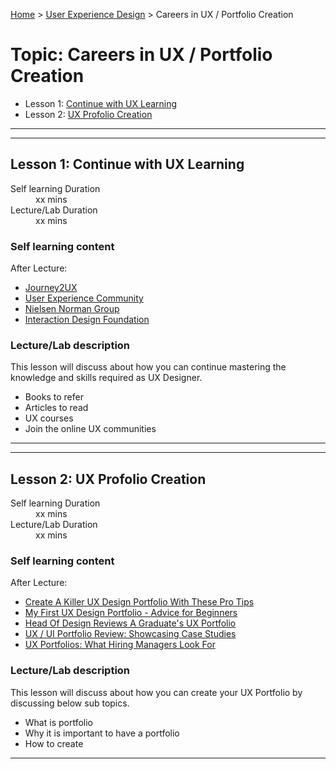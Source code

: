 [Home](../index.md) > [User Experience Design](./user-experience-design-module.md) > Careers in UX / Portfolio Creation

# Topic: Careers in UX / Portfolio Creation

* Lesson 1: [Continue with UX Learning](#lesson-1)
* Lesson 2: [UX Profolio Creation](#lesson-2)

---
---

## Lesson 1: Continue with UX Learning

<dl>
<dt>Self learning Duration</dt>
<dd>xx mins</dd>
<dt>Lecture/Lab Duration</dt>
<dd>xx mins</dd>
</dl>

### Self learning content

After Lecture:
* [Journey2UX](https://journey2ux.com/)
* [User Experience Community](https://ux.stanford.edu/content/resources)
* [Nielsen Norman Group](https://www.nngroup.com/)
* [Interaction Design Foundation](https://www.interaction-design.org/literature)

### Lecture/Lab description

This lesson will discuss about how you can continue mastering the knowledge and skills required as UX Designer.

* Books to refer
* Articles to read
* UX courses
* Join the online UX communities

---
---

## Lesson 2: UX Profolio Creation

<dl>
<dt>Self learning Duration</dt>
<dd>xx mins</dd>
<dt>Lecture/Lab Duration</dt>
<dd>xx mins</dd>
</dl>

### Self learning content

After Lecture:
* [Create A Killer UX Design Portfolio With These Pro Tips](https://www.youtube.com/watch?v=cYjVJZ6iPIw)
* [My First UX Design Portfolio - Advice for Beginners](https://www.youtube.com/watch?v=NGiQCBsVayI)
* [Head Of Design Reviews A Graduate's UX Portfolio](https://www.youtube.com/watch?v=i4UJWtpRhfA)
* [UX / UI Portfolio Review: Showcasing Case Studies](https://www.youtube.com/watch?v=sOMmc3LaDYk)
* [UX Portfolios: What Hiring Managers Look For](https://www.youtube.com/watch?v=KJ0TFywHdvM)

### Lecture/Lab description

This lesson will discuss about how you can create your UX Portfolio by discussing below sub topics.

* What is portfolio
* Why it is important to have a portfolio
* How to create

---
